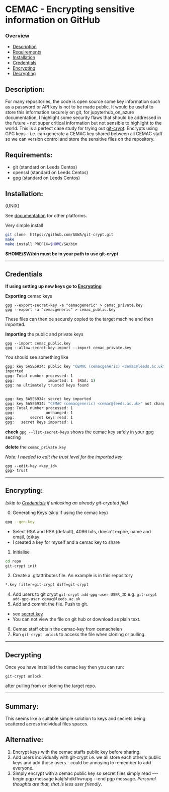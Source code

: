 # CEMAC - Encrypting sensitive information on GitHub

### Overview

- [Description](#Description)
- [Requirements](#Requirements)
- [Installation](#Installation)
- [Credentials](#Credentials)
- [Encrypting](#Encrypting)
- [Decrypting](#Decrypting)

## Description:

For many repositories, the code is open source some key information such as a password or API key is not to be made public. It would be useful to store this information securely on git, for jupyterhub_on_azure documentation, I highlight some security flaws that should be addressed in the future - not super critical information but not sensible to highlight to the world. This is a perfect case study for trying out [git-crypt](https://github.com/AGWA/git-crypt). Encrypts using GPG keys - i.e. can generate a CEMAC key shared between all CEMAC staff so we can version control and store the sensitive files on the repository. 

## Requirements:

* git (standard on Leeds Centos)
* openssl (standard on Leeds Centos)
* gpg (standard on Leeds Centos)

## Installation:

(UNIX)

See [documentation](https://github.com/AGWA/git-crypt/blob/master/INSTALL.md) for other platforms.

Very simple install 

```bash
git clone  https://github.com/AGWA/git-crypt.git
make
make install PREFIX=$HOME/SW/bin
```

**$HOME/SW/bin must be in your path to use git-crypt**

<hr>


## Credentials

**If using setting up new keys go to [Encrypting](#Encrypting)**

**Exporting** cemac keys

```
gpg --export-secret-key -a "cemacgeneric" > cemac_private.key
gpg --export -a "cemacgeneric" > cemac_public.key
```

These files can then be securely copied to the target machine and then imported.

**Importing** the public and private keys

```
gpg --import cemac_public.key
gpg --allow-secret-key-import --import cemac_private.key
```

You should see something like

```bash 
gpg: key 5A5E6934: public key "CEMAC (cemacgeneric) <cemac@leeds.ac.uk>" 
imported
gpg: Total number processed: 1
gpg:               imported: 1  (RSA: 1)
gpg: no ultimately trusted keys found


gpg: key 5A5E6934: secret key imported
gpg: key 5A5E6934: "CEMAC (cemacgeneric) <cemac@leeds.ac.uk>" not changed
gpg: Total number processed: 1
gpg:              unchanged: 1
gpg:       secret keys read: 1
gpg:   secret keys imported: 1

```

**check** `gpg --list-secret-keys` shows the cemac key safely in your gpg secring

**delete** the `cemac_private.key` 


_Note: I needed to edit the trust level for the imported key_
```
gpg --edit-key <key_id>
gpg> trust
```

<hr>

## Encrypting:

*(skip to [Credentials](#Credentials) if unlocking an already git-crypted file)*

0. Generating Keys (skip if using the cemac key)
 ```bash
 gpg --gen-key
 ```
 * Select RSA and RSA (default), 4096 bits, doesn't expire, name and email, (o)kay
 * I created a key for myself and a cemac key to share

1. Initialise
 ```bash
 cd repo
 git-crypt init
 ```
2. Create a .gitattributes file. An example is in this repository
```bash
*.key filter=git-crypt diff=git-crypt
```

4. Add users to git crypt
 `git-crypt add-gpg-user USER_ID`
  e.g.
  `git-crypt add-gpg-user cemac@leeds.ac.uk`
5. Add and commit the file. Push to git.
  * see [secret.key](https://github.com/cemac/cemac_generic/blob/master/secret.key)
  * You can not view the file on git hub or download as plain text.
6. Cemac staff obtain the cemac-key from cemachelen
7. Run `git-crypt unlock` to access the file when cloning or pulling.

<hr> 

## Decrypting

Once you have installed the cemac key then you can run:

 `git-crypt unlock` 

after pulling from or cloning the target repo.

<hr> 

## Summary:

This seems like a suitable simple solution to keys and secrets being scattered across individual files spaces.

## Alternative:

1. Encrypt keys with the cemac staffs public key before sharing.
2. Add users individually with git-crypt i.e. we all store each other's public keys and add those users - could be annoying to remember to add everyone. 
3. Simply encrypt with a cemac public key so secret files simply read ---begin pgp message  kakjfshdkfhwrupg --end pgp message.  *Personal thoughts are that, that is less user friendly*.